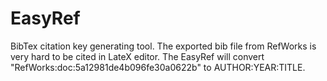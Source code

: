 # EasyRef
BibTex citation key generating tool.
The exported bib file from RefWorks is very hard to be cited in LateX editor. The EasyRef will convert "RefWorks:doc:5a12981de4b096fe30a0622b" to AUTHOR:YEAR:TITLE.     
